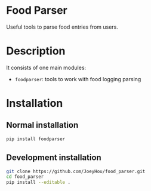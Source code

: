 # Food Parser
Useful tools to parse food entries from users.

# Description

It consists of one main modules:

- `foodparser`: tools to work with food logging parsing

# Installation

## Normal installation

```bash
pip install foodparser
```

## Development installation

```bash
git clone https://github.com/JoeyHou/food_parser.git
cd food_parser
pip install --editable .
```
